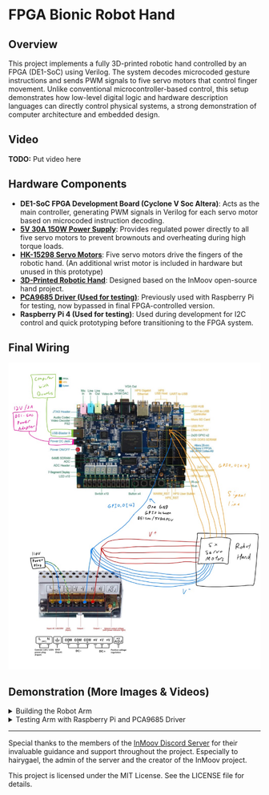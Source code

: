 # FPGA Bionic Robot Hand

## Overview

This project implements a fully 3D-printed robotic hand controlled by an FPGA (DE1-SoC) using Verilog. The system decodes microcoded gesture instructions and sends PWM signals to five servo motors that control finger movement. Unlike conventional microcontroller-based control, this setup demonstrates how low-level digital logic and hardware description languages can directly control physical systems, a strong demonstration of computer architecture and embedded design.

## Video

**TODO:** Put video here

## Hardware Components

- **DE1-SoC FPGA Development Board (Cyclone V Soc Altera)**: Acts as the main controller, generating PWM signals in Verilog for each servo motor based on microcoded instruction decoding.
- **[5V 30A 150W Power Supply](https://www.amazon.ca/gp/product/B07Q2VPPL1/ref=ox_sc_act_title_1?smid=A30R8HAL0CY1G4)**: Provides regulated power directly to all five servo motors to prevent brownouts and overheating during high torque loads.
- **[HK-15298 Servo Motors](https://hobbyking.com/en_us/hobbykingtm-hk15298-high-voltage-coreless-digital-servo-mg-bb-15kg-0-11sec-66g.html)**: Five servo motors drive the fingers of the robotic hand. (An additional wrist motor is included in hardware but unused in this prototype)
- **[3D-Printed Robotic Hand](https://inmoov.fr/hand-i2/)**: Designed based on the InMoov open-source hand project.
- **[PCA9685 Driver (Used for testing)](https://www.amazon.ca/Newhail-PCA9685-Channel-Arduino-Raspberry/dp/B08YD8PDLS?crid=1EMZCJTIOY1GQ)**: Previously used with Raspberry Pi for testing, now bypassed in final FPGA-controlled version.
- **Raspberry Pi 4 (Used for testing)**: Used during development for I2C control and quick prototyping before transitioning to the FPGA system.

## Final Wiring

![FPGA Diagram](images/FPGA_integration/FPGA_diagram.jpg)

## Demonstration (More Images & Videos)

<details>
  <summary>Building the Robot Arm</summary>
  <p>
    <img src="images/building_arm/image1.jpg" alt="3D Printed Parts" width="400" style="margin:5px;">
    <img src="images/building_arm/image2.jpg" alt="Assembling in process" width="400" style="margin:5px;">
    <img src="images/building_arm/image3.jpg" alt="Soldering for sensor on fingertip" width="400" style="margin:5px;">
    <img src="images/building_arm/image4.jpg" alt="Closeup of fingertip for copper plate" width="400" style="margin:5px;">
    <img src="images/building_arm/image5.jpg" alt="3D-printed FingerTips" width="400" style="margin:5px;">
    <img src="images/building_arm/image6.jpg" alt="Finger Prototype with string wiring" width="400" style="margin:5px;">
    <img src="images/building_arm/image7.jpg" alt="3D Print Design in InMoov website" width="400" style="margin:5px;">
    <img src="images/building_arm/image8.jpg" alt="Soldering the fingertip for sensor" width="400" style="margin:5px;">
   <img src="images/building_arm/image9.jpg" alt="Inside Robot Arm" width="400" style="margin:5px;">
   <img src="images/building_arm/image10.jpg" alt="Setting up everything" width="400" style="margin:5px;">
  </p>
</details>
<details>
  <summary>Testing Arm with Raspberry Pi and PCA9685 Driver</summary>
  <p>
    <img src="images/testing_arm/image0.jpg" alt="Testing with Raspberry Pi" width="400" style="margin:5px;">
    <img src="images/testing_arm/image1.jpg" alt="Testing with PCA9685 Driver" width="400" style="margin:5px;">
    <img src="images/testing_arm/image2.jpg" alt="Wiring with PCA9685" width="400" style="margin:5px;">
    <img src="images/testing_arm/image3.jpg" alt="Final Product" width="400" style="margin:5px;">
    <img src="images/testing_arm/testing_diagram.jpg" alt="Pi + PCA9685 Integration Diagram" style="margin:5px;">
    <video src="images/testing_arm/video0.mp4" width="320" height="240" controls></video>
    <iframe width="560" height="315" src="https://youtu.be/FcC7a2nn-p4" frameborder="0" allow="accelerometer; autoplay; clipboard-write; encrypted-media; gyroscope; picture-in-picture" allowfullscreen></iframe>
  </p>
</details>

---

<p style="margin-top:15px;">
  Special thanks to the members of the 
  <a href="https://discord.gg/FKJ6GSEwHr">InMoov Discord Server</a> 
  for their invaluable guidance and support throughout the project. 
  Especially to hairygael, the admin of the server and the creator of the InMoov project.
</p>

<p>
  This project is licensed under the MIT License. See the LICENSE file for details.
</p>
